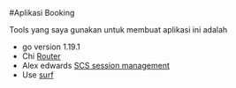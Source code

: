 #Aplikasi Booking

Tools yang saya gunakan untuk membuat aplikasi ini adalah

- go version 1.19.1
- Chi [Router](https://github.com/go-chi/chi)
- Alex edwards [SCS session management](https://github.com/alexedwards/scs)
- Use [surf](https://github.com/justinas/nosurf)
